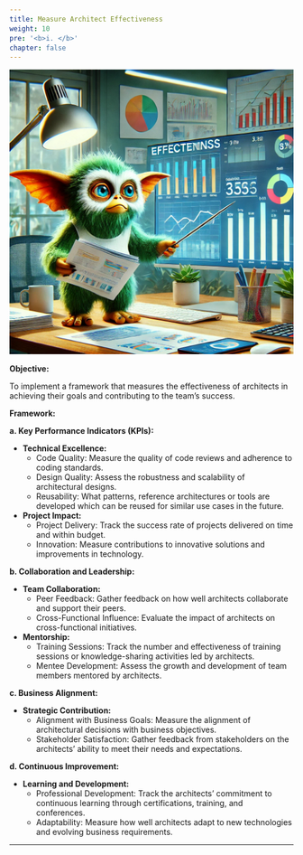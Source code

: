 ```yaml
---
title: Measure Architect Effectiveness
weight: 10
pre: '<b>i. </b>'
chapter: false
---
```


![Framework](images/gremlin-effectiveness.png)

**Objective:**

To implement a framework that measures the effectiveness of architects in achieving their goals and contributing to the team’s success.

**Framework:**

**a. Key Performance Indicators (KPIs):**
- **Technical Excellence:**
  - Code Quality: Measure the quality of code reviews and adherence to coding standards.
  - Design Quality: Assess the robustness and scalability of architectural designs.
  - Reusability: What patterns, reference architectures or tools are developed which can be reused for similar use cases in the future.
- **Project Impact:**
  - Project Delivery: Track the success rate of projects delivered on time and within budget.
  - Innovation: Measure contributions to innovative solutions and improvements in technology.

**b. Collaboration and Leadership:**
- **Team Collaboration:**
  - Peer Feedback: Gather feedback on how well architects collaborate and support their peers.
  - Cross-Functional Influence: Evaluate the impact of architects on cross-functional initiatives.
- **Mentorship:**
  - Training Sessions: Track the number and effectiveness of training sessions or knowledge-sharing activities led by architects.
  - Mentee Development: Assess the growth and development of team members mentored by architects.

**c. Business Alignment:**
- **Strategic Contribution:**
  - Alignment with Business Goals: Measure the alignment of architectural decisions with business objectives.
  - Stakeholder Satisfaction: Gather feedback from stakeholders on the architects’ ability to meet their needs and expectations.

**d. Continuous Improvement:**
- **Learning and Development:**
  - Professional Development: Track the architects’ commitment to continuous learning through certifications, training, and conferences.
  - Adaptability: Measure how well architects adapt to new technologies and evolving business requirements.

---

